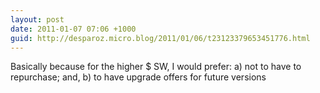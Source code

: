 ```yaml
---
layout: post
date: 2011-01-07 07:06 +1000
guid: http://desparoz.micro.blog/2011/01/06/t23123379653451776.html
---
```

Basically because for the higher $ SW, I would prefer: a) not to have to repurchase; and, b) to have upgrade offers for future versions
